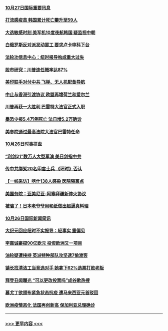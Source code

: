 #### [10月27日国际重要讯息](../pages/prog202/a102972769.md?t=10272151) 
#### [打流感疫苗 韩国累计死亡攀升至59人](../pages/prog202/a102972748.md?t=10272151) 
#### [大选敏感时刻 美军机10度夜航韩国 疑监视中朝](../pages/prog202/a102972750.md?t=10272151) 
#### [白俄罗斯反对派发动罢工 要求卢卡申科下台](../pages/prog202/a102972654.md?t=10272151) 
#### [法轮功信息中心：纽时报导构成重大过失](../pages/prog202/a102971426.md?t=10272151) 
#### [股市研究：川普连任概率达87%](../pages/prog202/a102972653.md?t=10272151) 
#### [美印联手对付中共 飞弹、无人机配备导航](../pages/prog202/a102972652.md?t=10272151) 
#### [中止与香港引渡协议 欧盟再增荷兰和爱尔兰](../pages/prog202/a102972612.md?t=10272151) 
#### [川普再获一大胜利 巴雷特大法官正式入职](../pages/prog202/a102972580.md?t=10272151) 
#### [墨恐少报5.4万例死亡 法日增5.2万确诊](../pages/prog202/a102972174.md?t=10272151) 
#### [美参院通过最高法院大法官巴雷特任命](../pages/prog202/a102972479.md?t=10272151) 
#### [10月26日时事拼盘](../pages/prog202/a102972373.md?t=10272151) 
#### [“利剑21”数万人大型军演 美日剑指中共](../pages/prog202/a102972351.md?t=10272151) 
#### [传中共绑架20名印度士兵 《环时》否认](../pages/prog202/a102972281.md?t=10272151) 
#### [【一线采访】喀什138人感染 医院隔离点](../pages/prog202/a102972182.md?t=10272151) 
#### [美国务院：亚美尼亚-阿塞拜疆新停火协议](../pages/prog202/a102972166.md?t=10272151) 
#### [被骗了！日本老爷爷用和纸做出超逼真料理](../pages/prog202/a102971945.md?t=10272151) 
#### [10月26日国际新闻简讯](../pages/prog202/a102971969.md?t=10272151) 
#### [大纪元回应纽时不实报导：轻事实 重偏见](../pages/prog202/a102971933.md?t=10272151) 
#### [李嘉诚豪掷90亿欧元 投资欧洲又一项目](../pages/prog202/a102971895.md?t=10272151) 
#### [油轮疑遭挟持 英派特种部队攻坚逮7偷渡客](../pages/prog202/a102971874.md?t=10272151) 
#### [镇长找清洁工当竞选对手 她拿下62%选票打败老板](../pages/prog202/a102971850.md?t=10272151) 
#### [拜登丑闻曝光 “可以更改投票吗”成谷歌热搜](../pages/prog202/a102971845.md?t=10272151) 
#### [慕尤丁欲颁布紧急状态抗疫 遭马来西亚元首驳回](../pages/prog202/a102971783.md?t=10272151) 
#### [欧洲疫情恶化 法国再创新高 保加利亚总理确诊](../pages/prog202/a102971747.md?t=10272151) 

----
#### [ >>> 更早内容 <<< ](../indexes/prog202-earlier.md)
